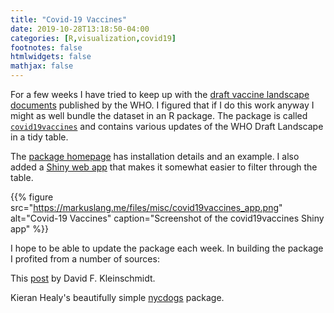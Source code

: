 ```yaml
---
title: "Covid-19 Vaccines"
date: 2019-10-28T13:18:50-04:00
categories: [R,visualization,covid19]
footnotes: false
htmlwidgets: false
mathjax: false
---
```


For a few weeks I have tried to keep up with the [draft vaccine landscape documents](https://www.who.int/blueprint/priority-diseases/key-action/Novel_Coronavirus_Landscape_nCoV_11April2020.PDF) published by the WHO. I figured that if I do this work anyway I might as well bundle the dataset in an R package. The package is called [`covid19vaccines`](https://markushlang.github.io/covid19vaccines/) and contains various updates of the WHO Draft Landscape in a tidy table.

The [package homepage](https://github.com/markushlang/covid19vaccines) has installation details and an example. I also added a [Shiny web app](https://markushlang.shinyapps.io/covid19vaccines/) that makes it somewhat easier to filter through the table.

{{% figure src="https://markuslang.me/files/misc/covid19vaccines_app.png" alt="Covid-19 Vaccines" caption="Screenshot of the covid19vaccines Shiny app" %}}

I hope to be able to update the package each week. In building the package I profited from a number of sources:

This [post](http://www.davekleinschmidt.com/r-packages/) by David F. Kleinschmidt.

Kieran Healy's beautifully simple [nycdogs](http://kjhealy.github.io/nycdogs) package.
